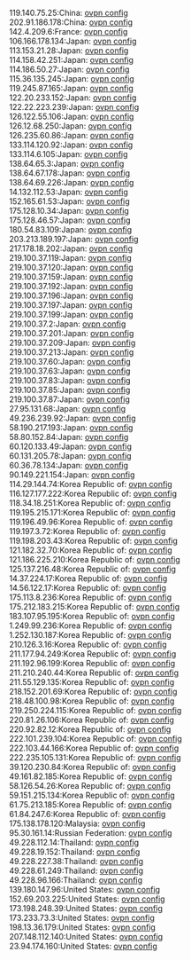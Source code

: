 119.140.75.25:China: [ovpn config](vpn/119_140_75_25.ovpn)  
202.91.186.178:China: [ovpn config](vpn/202_91_186_178.ovpn)  
142.4.209.6:France: [ovpn config](vpn/142_4_209_6.ovpn)  
106.166.178.134:Japan: [ovpn config](vpn/106_166_178_134.ovpn)  
113.153.21.28:Japan: [ovpn config](vpn/113_153_21_28.ovpn)  
114.158.42.251:Japan: [ovpn config](vpn/114_158_42_251.ovpn)  
114.186.50.27:Japan: [ovpn config](vpn/114_186_50_27.ovpn)  
115.36.135.245:Japan: [ovpn config](vpn/115_36_135_245.ovpn)  
119.245.87.165:Japan: [ovpn config](vpn/119_245_87_165.ovpn)  
122.20.233.152:Japan: [ovpn config](vpn/122_20_233_152.ovpn)  
122.22.223.239:Japan: [ovpn config](vpn/122_22_223_239.ovpn)  
126.122.55.106:Japan: [ovpn config](vpn/126_122_55_106.ovpn)  
126.12.68.250:Japan: [ovpn config](vpn/126_12_68_250.ovpn)  
126.235.60.86:Japan: [ovpn config](vpn/126_235_60_86.ovpn)  
133.114.120.92:Japan: [ovpn config](vpn/133_114_120_92.ovpn)  
133.114.6.105:Japan: [ovpn config](vpn/133_114_6_105.ovpn)  
138.64.65.3:Japan: [ovpn config](vpn/138_64_65_3.ovpn)  
138.64.67.178:Japan: [ovpn config](vpn/138_64_67_178.ovpn)  
138.64.69.226:Japan: [ovpn config](vpn/138_64_69_226.ovpn)  
14.132.112.53:Japan: [ovpn config](vpn/14_132_112_53.ovpn)  
152.165.61.53:Japan: [ovpn config](vpn/152_165_61_53.ovpn)  
175.128.10.34:Japan: [ovpn config](vpn/175_128_10_34.ovpn)  
175.128.46.57:Japan: [ovpn config](vpn/175_128_46_57.ovpn)  
180.54.83.109:Japan: [ovpn config](vpn/180_54_83_109.ovpn)  
203.213.189.197:Japan: [ovpn config](vpn/203_213_189_197.ovpn)  
217.178.18.202:Japan: [ovpn config](vpn/217_178_18_202.ovpn)  
219.100.37.119:Japan: [ovpn config](vpn/219_100_37_119.ovpn)  
219.100.37.120:Japan: [ovpn config](vpn/219_100_37_120.ovpn)  
219.100.37.159:Japan: [ovpn config](vpn/219_100_37_159.ovpn)  
219.100.37.192:Japan: [ovpn config](vpn/219_100_37_192.ovpn)  
219.100.37.196:Japan: [ovpn config](vpn/219_100_37_196.ovpn)  
219.100.37.197:Japan: [ovpn config](vpn/219_100_37_197.ovpn)  
219.100.37.199:Japan: [ovpn config](vpn/219_100_37_199.ovpn)  
219.100.37.2:Japan: [ovpn config](vpn/219_100_37_2.ovpn)  
219.100.37.201:Japan: [ovpn config](vpn/219_100_37_201.ovpn)  
219.100.37.209:Japan: [ovpn config](vpn/219_100_37_209.ovpn)  
219.100.37.213:Japan: [ovpn config](vpn/219_100_37_213.ovpn)  
219.100.37.60:Japan: [ovpn config](vpn/219_100_37_60.ovpn)  
219.100.37.63:Japan: [ovpn config](vpn/219_100_37_63.ovpn)  
219.100.37.83:Japan: [ovpn config](vpn/219_100_37_83.ovpn)  
219.100.37.85:Japan: [ovpn config](vpn/219_100_37_85.ovpn)  
219.100.37.87:Japan: [ovpn config](vpn/219_100_37_87.ovpn)  
27.95.131.68:Japan: [ovpn config](vpn/27_95_131_68.ovpn)  
49.236.239.92:Japan: [ovpn config](vpn/49_236_239_92.ovpn)  
58.190.217.193:Japan: [ovpn config](vpn/58_190_217_193.ovpn)  
58.80.152.84:Japan: [ovpn config](vpn/58_80_152_84.ovpn)  
60.120.133.49:Japan: [ovpn config](vpn/60_120_133_49.ovpn)  
60.131.205.78:Japan: [ovpn config](vpn/60_131_205_78.ovpn)  
60.36.78.134:Japan: [ovpn config](vpn/60_36_78_134.ovpn)  
90.149.221.154:Japan: [ovpn config](vpn/90_149_221_154.ovpn)  
114.29.144.74:Korea Republic of: [ovpn config](vpn/114_29_144_74.ovpn)  
116.127.177.222:Korea Republic of: [ovpn config](vpn/116_127_177_222.ovpn)  
118.34.18.251:Korea Republic of: [ovpn config](vpn/118_34_18_251.ovpn)  
119.195.215.171:Korea Republic of: [ovpn config](vpn/119_195_215_171.ovpn)  
119.196.49.96:Korea Republic of: [ovpn config](vpn/119_196_49_96.ovpn)  
119.197.3.72:Korea Republic of: [ovpn config](vpn/119_197_3_72.ovpn)  
119.198.203.43:Korea Republic of: [ovpn config](vpn/119_198_203_43.ovpn)  
121.182.32.70:Korea Republic of: [ovpn config](vpn/121_182_32_70.ovpn)  
121.186.225.210:Korea Republic of: [ovpn config](vpn/121_186_225_210.ovpn)  
125.137.216.48:Korea Republic of: [ovpn config](vpn/125_137_216_48.ovpn)  
14.37.224.17:Korea Republic of: [ovpn config](vpn/14_37_224_17.ovpn)  
14.56.122.17:Korea Republic of: [ovpn config](vpn/14_56_122_17.ovpn)  
175.113.8.236:Korea Republic of: [ovpn config](vpn/175_113_8_236.ovpn)  
175.212.183.215:Korea Republic of: [ovpn config](vpn/175_212_183_215.ovpn)  
183.107.95.195:Korea Republic of: [ovpn config](vpn/183_107_95_195.ovpn)  
1.249.99.236:Korea Republic of: [ovpn config](vpn/1_249_99_236.ovpn)  
1.252.130.187:Korea Republic of: [ovpn config](vpn/1_252_130_187.ovpn)  
210.126.3.16:Korea Republic of: [ovpn config](vpn/210_126_3_16.ovpn)  
211.177.94.249:Korea Republic of: [ovpn config](vpn/211_177_94_249.ovpn)  
211.192.96.199:Korea Republic of: [ovpn config](vpn/211_192_96_199.ovpn)  
211.210.240.44:Korea Republic of: [ovpn config](vpn/211_210_240_44.ovpn)  
211.55.129.135:Korea Republic of: [ovpn config](vpn/211_55_129_135.ovpn)  
218.152.201.69:Korea Republic of: [ovpn config](vpn/218_152_201_69.ovpn)  
218.48.100.98:Korea Republic of: [ovpn config](vpn/218_48_100_98.ovpn)  
219.250.224.115:Korea Republic of: [ovpn config](vpn/219_250_224_115.ovpn)  
220.81.26.106:Korea Republic of: [ovpn config](vpn/220_81_26_106.ovpn)  
220.92.82.12:Korea Republic of: [ovpn config](vpn/220_92_82_12.ovpn)  
222.101.239.104:Korea Republic of: [ovpn config](vpn/222_101_239_104.ovpn)  
222.103.44.166:Korea Republic of: [ovpn config](vpn/222_103_44_166.ovpn)  
222.235.105.131:Korea Republic of: [ovpn config](vpn/222_235_105_131.ovpn)  
39.120.230.84:Korea Republic of: [ovpn config](vpn/39_120_230_84.ovpn)  
49.161.82.185:Korea Republic of: [ovpn config](vpn/49_161_82_185.ovpn)  
58.126.54.26:Korea Republic of: [ovpn config](vpn/58_126_54_26.ovpn)  
59.151.215.134:Korea Republic of: [ovpn config](vpn/59_151_215_134.ovpn)  
61.75.213.185:Korea Republic of: [ovpn config](vpn/61_75_213_185.ovpn)  
61.84.247.6:Korea Republic of: [ovpn config](vpn/61_84_247_6.ovpn)  
175.138.178.120:Malaysia: [ovpn config](vpn/175_138_178_120.ovpn)  
95.30.161.14:Russian Federation: [ovpn config](vpn/95_30_161_14.ovpn)  
49.228.112.14:Thailand: [ovpn config](vpn/49_228_112_14.ovpn)  
49.228.19.152:Thailand: [ovpn config](vpn/49_228_19_152.ovpn)  
49.228.227.38:Thailand: [ovpn config](vpn/49_228_227_38.ovpn)  
49.228.61.249:Thailand: [ovpn config](vpn/49_228_61_249.ovpn)  
49.228.96.166:Thailand: [ovpn config](vpn/49_228_96_166.ovpn)  
139.180.147.96:United States: [ovpn config](vpn/139_180_147_96.ovpn)  
152.69.203.225:United States: [ovpn config](vpn/152_69_203_225.ovpn)  
173.198.248.39:United States: [ovpn config](vpn/173_198_248_39.ovpn)  
173.233.73.3:United States: [ovpn config](vpn/173_233_73_3.ovpn)  
198.13.36.179:United States: [ovpn config](vpn/198_13_36_179.ovpn)  
207.148.112.140:United States: [ovpn config](vpn/207_148_112_140.ovpn)  
23.94.174.160:United States: [ovpn config](vpn/23_94_174_160.ovpn)  
